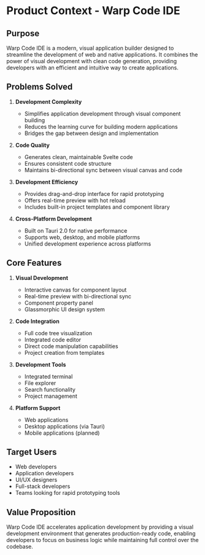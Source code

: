 # Product Context - Warp Code IDE

## Purpose
Warp Code IDE is a modern, visual application builder designed to streamline the development of web and native applications. It combines the power of visual development with clean code generation, providing developers with an efficient and intuitive way to create applications.

## Problems Solved

1. **Development Complexity**
   - Simplifies application development through visual component building
   - Reduces the learning curve for building modern applications
   - Bridges the gap between design and implementation

2. **Code Quality**
   - Generates clean, maintainable Svelte code
   - Ensures consistent code structure
   - Maintains bi-directional sync between visual canvas and code

3. **Development Efficiency**
   - Provides drag-and-drop interface for rapid prototyping
   - Offers real-time preview with hot reload
   - Includes built-in project templates and component library

4. **Cross-Platform Development**
   - Built on Tauri 2.0 for native performance
   - Supports web, desktop, and mobile platforms
   - Unified development experience across platforms

## Core Features

1. **Visual Development**
   - Interactive canvas for component layout
   - Real-time preview with bi-directional sync
   - Component property panel
   - Glassmorphic UI design system

2. **Code Integration**
   - Full code tree visualization
   - Integrated code editor
   - Direct code manipulation capabilities
   - Project creation from templates

3. **Development Tools**
   - Integrated terminal
   - File explorer
   - Search functionality
   - Project management

4. **Platform Support**
   - Web applications
   - Desktop applications (via Tauri)
   - Mobile applications (planned)

## Target Users
- Web developers
- Application developers
- UI/UX designers
- Full-stack developers
- Teams looking for rapid prototyping tools

## Value Proposition
Warp Code IDE accelerates application development by providing a visual development environment that generates production-ready code, enabling developers to focus on business logic while maintaining full control over the codebase.
